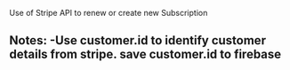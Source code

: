 Use of Stripe API to renew or create new Subscription

Notes:
-Use customer.id to identify customer details from stripe. save customer.id to firebase
-